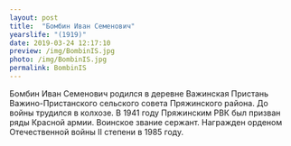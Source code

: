 ```yaml
---
layout: post
title:  "Бомбин Иван Семенович"
yearslife: "(1919)"
date: 2019-03-24 12:17:10
preview: /img/BombinIS.jpg
photo: /img/BombinIS.jpg
permalink: BombinIS
---
```


Бомбин Иван Семенович родился в деревне Важинская Пристань Важино-Пристанского сельского совета Пряжинского района. До войны трудился в колхозе. В 1941 году Пряжинским РВК был призван ряды Красной армии. Воинское звание сержант. Награжден орденом Отечественной войны II степени в 1985 году.